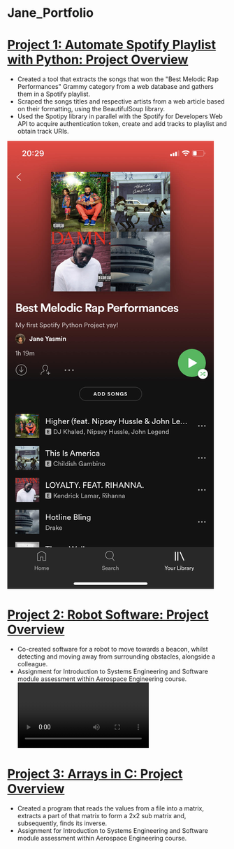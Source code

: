 # Jane_Portfolio

# [Project 1: Automate Spotify Playlist with Python: Project Overview](https://github.com/janeyasmin/Spotify-meets-Python-/blob/main/Spotify%20meets%20Python.py) 
* Created a tool that extracts the songs that won the "Best Melodic Rap Performances" Grammy category from a web database and gathers them in a Spotify playlist.
* Scraped the songs titles and respective artists from a web article based on their formatting, using the BeautifulSoup library.
* Used the Spotipy library in parallel with the Spotify for Developers Web API to acquire authentication token, create and add tracks to playlist and obtain track URIs.


![](https://github.com/janeyasmin/Jane_Portfolio/blob/main/images/spotify.jpg)
# [Project 2: Robot Software: Project Overview ](https://github.com/janeyasmin/C_Programming_University_Assignments/blob/main/Assignment_2.0%20(1).c) 
* Co-created software for a robot to move towards a beacon, whilst detecting and moving away from surrounding obstacles, alongside a colleague.
* Assignment for Introduction to Systems Engineering and Software module assessment within Aerospace Engineering course.
![](https://github.com/janeyasmin/Jane_Portfolio/blob/main/images/Robot%20Video%20.mp4)
# [Project 3: Arrays in C: Project Overview ](https://github.com/janeyasmin/C_Programming_University_Assignments/blob/main/Robot%20Software) 
* Created a program that reads the values from a file into a matrix, extracts a part of that matrix to form a 2x2 sub matrix and, subsequently, finds its inverse.
* Assignment for Introduction to Systems Engineering and Software module assessment within Aerospace Engineering course.
